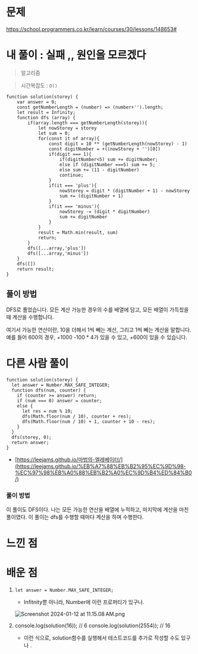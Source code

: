 # 문제
https://school.programmers.co.kr/learn/courses/30/lessons/148653#
# 내 풀이 : 실패 ,, 원인을 모르겠다

> 알고리즘
> 

> 시간복잡도 : `O()`
> 

```tsx
function solution(storey) {
    var answer = 0;
    const getNumberLength = (number) => (number+'').length;
    let result = Infinity;
    function dfs (array) {
        if(array.length === getNumberLength(storey)){
            let nowStorey = storey
            let sum = 0;
            for(const it of array){
                const digit = 10 ** (getNumberLength(nowStorey) - 1)
                const digitNumber = +((nowStorey + '')[0])
                if(digit === 1){
                    if(digitNumber<5) sum += digitNumber;
                    else if (digitNumber ===5) sum += 5;
                    else sum += (11 - digitNumber)
                    continue;
                }
                if(it === 'plus'){
                    nowStorey = digit * (digitNumber + 1) - nowStorey
                    sum += (digitNumber + 1)
                }
                if(it === 'minus'){
                    nowStorey -= (digit * digitNumber)
                    sum += digitNumber
                } 
            }
            result = Math.min(result, sum)
            return;
        }
        dfs([...array,'plus'])
        dfs([...array,'minus'])
    }
    dfs([])
    return result;
}
```

## 풀이 방법

DFS로 풀었습니다. 모든 계산 가능한 경우의 수를 배열에 담고, 모든 배열이 가득찼을 때 계산을 수행합니다.

여기서 가능한 연산이란, 10을 더해서 1씩 빼는 계산, 그리고 1씩 빼는 계산을 말합니다. 예를 들어 600의 경우, +1000 -100 * 4가 있을 수 있고, +600이 있을 수 있습니다.

# 다른 사람 풀이

```tsx
function solution(storey) {
  let answer = Number.MAX_SAFE_INTEGER;
  function dfs(num, counter) {
    if (counter >= answer) return;
    if (num === 0) answer = counter;
    else {
      let res = num % 10;
      dfs(Math.floor(num / 10), counter + res);
      dfs(Math.floor(num / 10) + 1, counter + 10 - res);
    }
  }
  dfs(storey, 0);
  return answer;
}
```

- [https://leejams.github.io/마법의-엘레베이터/](https://leejams.github.io/%EB%A7%88%EB%B2%95%EC%9D%98-%EC%97%98%EB%A0%88%EB%B2%A0%EC%9D%B4%ED%84%B0/)

### 풀이 방법

이 풀이도 DFS이다. 나는 모든 가능한 연산을 배열에 누적하고, 마지막에 계산을 마친 풀이였다. 이 풀이는 dfs를 수행할 때마다 계산을 하며 수행한다.

# 느낀 점

# 배운 점

1. `let answer = Number.MAX_SAFE_INTEGER;`  
    - Infitnity뿐 아니라, Number에 이런 프로퍼티가 있구나.
    
    ![Screenshot 2024-01-12 at 11.15.08 AM.png](https://prod-files-secure.s3.us-west-2.amazonaws.com/0634ecca-151f-489c-958f-a813ecd17586/0545347a-9cee-47c0-900f-0cec4e58db4d/Screenshot_2024-01-12_at_11.15.08_AM.png)
    
2. console.log(solution(16)); // 6
console.log(solution(2554)); // 16
    - 이런 식으로, solution함수를 실행해서 테스트코드를 추가로 작성할 수도 있구나 .